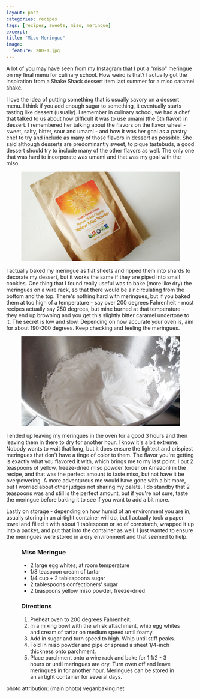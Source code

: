 ```yaml
---
layout: post
categories: recipes
tags: [recipes, sweets, miso, meringue]
excerpt: 
title: "Miso Meringue"
image:
  feature: 200-1.jpg
---
```


A lot of you may have seen from my Instagram that I put a "miso" meringue on my final menu for culinary school.  How weird is that?  I actually got the inspiration from a Shake Shack dessert item last summer for a miso caramel shake.

I love the idea of putting something that is usually savory on a dessert menu.  I think if you add enough sugar to something, it eventually starts tasting like dessert (usually).  I remember in culinary school, we had a chef that talked to us about how difficult it was to use umami (the 5th flavor) in dessert.  I remembered her talking about the flavors on the flavor wheel - sweet, salty, bitter, sour and umami - and how it was her goal as a pastry chef to try and include as many of those flavors in dessert as possible. She said although desserts are predominantly sweet, to pique tastebuds, a good dessert should try to include many of the other flavors as well.  The only one that was hard to incorporate was umami and that was my goal with the miso.

<figure>
    <img src="/images/200-4.jpg">
</figure>

I actually baked my meringue as flat sheets and ripped them into shards to decorate my dessert, but it works the same if they are piped into small cookies.  One thing that I found really useful was to bake (more like dry) the meringues on a wire rack, so that there would be air circulating from the bottom and the top.  There's nothing hard with meringues, but if you baked them at too high of a temperature - say over 200 degrees Fahrenheit - most recipes actually say 250 degrees, but mine burned at that temperature - they end up browning and you get this slightly bitter caramel undertone to it.  The secret is low and slow.  Depending on how accurate your oven is, aim for about 190-200 degrees.  Keep checking and feeling the meringues.  

<figure>
    <img src="/images/200-2.jpg">
</figure>

I ended up leaving my meringues in the oven for a good 3 hours and then leaving them in there to dry for another hour.  I know it's a bit extreme.  Nobody wants to wait that long, but it does ensure the lightest and crispiest meringues that don't have a tinge of color to them.  The flavor you're getting is exactly what you flavored it with, which brings me to my last point.  I put 2 teaspoons of yellow, freeze-dried miso powder (order on Amazon) in the recipe, and that was the perfect amount to taste miso, but not have it be overpowering.  A more adventurous me would have gone with a bit more, but I worried about other judges not sharing my palate.  I do standby that 2 teaspoons was and still is the perfect amount, but if you're not sure, taste the meringue before baking it to see if you want to add a bit more.

Lastly on storage - depending on how humid of an environment you are in, usually storing in an airtight container will do, but I actually took a paper towel and filled it with about 1 tablespoon or so of cornstarch, wrapped it up into a packet, and put that into the container as well.  I just wanted to ensure the meringues were stored in a dry environment and that seemed to help.

<figure class="ingredients" markdown="1">

### Miso Meringue

- 2 large egg whites, at room temperature
- 1/8 teaspoon cream of tartar
- 1/4 cup + 2 tablespoons sugar
- 2 tablespoons confectioners' sugar
- 2 teaspoons yellow miso powder, freeze-dried

</figure>
<figure class="directions" markdown="1">

### Directions

1. Preheat oven to 200 degrees Fahrenheit.
2. In a mixing bowl with the whisk attachment, whip egg whites and cream of tartar on medium speed until foamy.
3. Add in sugar and turn speed to high.  Whip until stiff peaks.
4. Fold in miso powder and pipe or spread a sheet 1/4-inch thickness onto parchment.
5. Place parchment onto a wire rack and bake for 1 1/2 - 3 hours or until meringues are dry. Turn oven off and leave meringues in for another hour. Meringues can be stored in an airtight container for several days.

</figure>

photo attribution: (main photo) veganbaking.net
